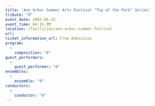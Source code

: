 ```yaml
---
title: 'Ann Arbor Summer Arts Festival "Top of the Park" Series'
tribute: "0"
event_date: 2002-06-23
event_time: 04:15 PM
location: /facilities/ann-arbor-summer-festival
url: 
ticket_information_url: Free Admission
program: 
  -
    composition: "0"
guest_performers: 
  -
    guest_performer: "0"
ensembles: 
  -
    ensemble: "0"
conductors: 
  -
    conductor: "0"
---
```

